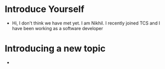 # Introduce Yourself
- Hi, I don't think we have met yet. I am Nikhil. I recently joined TCS and I have been working as a software developer
# Introducing a new topic
- 